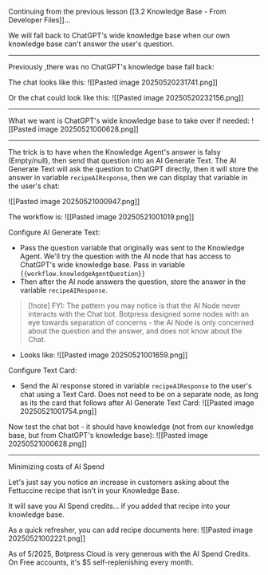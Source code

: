 Continuing from the previous lesson [[3.2 Knowledge Base - From Developer Files]]...

We will fall back to ChatGPT's wide knowledge base when our own knowledge base can't answer the user's question.

---

Previously ,there was no ChatGPT's knowledge base fall back:

The chat looks like this:
![[Pasted image 20250520231741.png]]

Or the chat could look like this:
![[Pasted image 20250520232156.png]]

---

What we want is ChatGPT's wide knowledge base to take over if needed:
![[Pasted image 20250521000628.png]]

---

The trick is to have when the Knowledge Agent's answer is falsy (Empty/null), then send that question into an AI Generate Text. The AI Generate Text will ask the question to ChatGPT directly, then it will store the answer in variable `recipeAIResponse`, then we can display that variable in the user's chat:

![[Pasted image 20250521000947.png]]

The workflow is:
![[Pasted image 20250521001019.png]]

Configure AI Generate Text:
- Pass the question variable that originally was sent to the Knowledge Agent. We'll try the question with the AI node that has access to ChatGPT's wide knowledge base. Pass in variable `{{workflow.knowledgeAgentQuestion}}`
- Then after the AI node answers the question, store the answer in the variable `recipeAIResponse`.

> [!note] FYI: The pattern you may notice is that the AI Node never interacts with the Chat bot. Botpress designed some nodes with an eye towards separation of concerns - the AI Node is only concerned about the question and the answer, and does not know about the Chat.
>

- Looks like:
  ![[Pasted image 20250521001659.png]]

Configure Text Card:
- Send the AI response stored in variable `recipeAIResponse` to the user's chat using a Text Card. Does not need to be on a separate node, as long as its the card that follows after AI Generate Text Card:
  ![[Pasted image 20250521001754.png]]


Now test the chat bot - it should have knowledge (not from our knowledge base, but from ChatGPT's knowledge base):
![[Pasted image 20250521000628.png]]

---

Minimizing costs of AI Spend

Let's just say you notice an increase in customers asking about the Fettuccine recipe that isn't in your Knowledge Base.

It will save you AI Spend credits... if you added that recipe into your knowledge base.

As a quick refresher, you can add recipe documents here:
![[Pasted image 20250521002221.png]]

As of 5/2025, Botpress Cloud is very generous with the AI Spend Credits. On Free accounts, it's $5 self-replenishing every month.